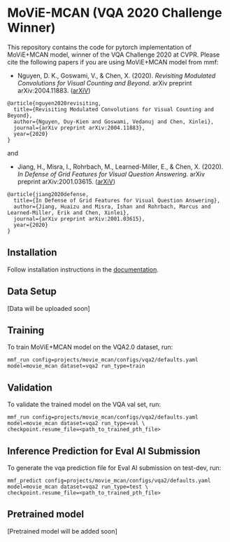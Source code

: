 # MoViE-MCAN (VQA 2020 Challenge Winner)

This repository contains the code for pytorch implementation of MoViE+MCAN model, winner of the VQA Challenge 2020 at CVPR. Please cite the following papers if you are using MoViE+MCAN model from mmf:

* Nguyen, D. K., Goswami, V., & Chen, X. (2020). *Revisiting Modulated Convolutions for Visual Counting and Beyond*. arXiv preprint arXiv:2004.11883. ([arXiV](https://arxiv.org/abs/2004.11883))
```
@article{nguyen2020revisiting,
  title={Revisiting Modulated Convolutions for Visual Counting and Beyond},
  author={Nguyen, Duy-Kien and Goswami, Vedanuj and Chen, Xinlei},
  journal={arXiv preprint arXiv:2004.11883},
  year={2020}
}
```

and

* Jiang, H., Misra, I., Rohrbach, M., Learned-Miller, E., & Chen, X. (2020). *In Defense of Grid Features for Visual Question Answering*. arXiv preprint arXiv:2001.03615. ([arXiV](https://arxiv.org/abs/2001.03615))
```
@article{jiang2020defense,
  title={In Defense of Grid Features for Visual Question Answering},
  author={Jiang, Huaizu and Misra, Ishan and Rohrbach, Marcus and Learned-Miller, Erik and Chen, Xinlei},
  journal={arXiv preprint arXiv:2001.03615},
  year={2020}
}
```


## Installation

Follow installation instructions in the [documentation](https://mmf.readthedocs.io/en/latest/notes/installation.html).

## Data Setup

[Data will be uploaded soon]

## Training

To train MoViE+MCAN model on the VQA2.0 dataset, run:

```
mmf_run config=projects/movie_mcan/configs/vqa2/defaults.yaml model=movie_mcan dataset=vqa2 run_type=train
```

## Validation

To validate the trained model on the VQA val set, run:

```
mmf_run config=projects/movie_mcan/configs/vqa2/defaults.yaml model=movie_mcan dataset=vqa2 run_type=val \
checkpoint.resume_file=<path_to_trained_pth_file>
```

## Inference Prediction for Eval AI Submission

To generate the vqa prediction file for Eval AI submission on test-dev, run:

```
mmf_predict config=projects/movie_mcan/configs/vqa2/defaults.yaml model=movie_mcan dataset=vqa2 run_type=test \
checkpoint.resume_file=<path_to_trained_pth_file>
```

## Pretrained model

[Pretrained model will be added soon]
